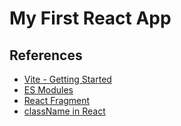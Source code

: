 # My First React App

## References

- [Vite - Getting Started](https://vite.dev/guide/)
- [ES Modules](https://developer.mozilla.org/en-US/docs/Web/JavaScript/Guide/Modules)
- [React Fragment](https://react.dev/reference/react/Fragment)
- [className in React](https://developer.mozilla.org/en-US/docs/Web/API/Element/className#notes)
